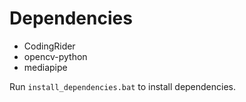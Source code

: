 # Dependencies
- CodingRider
- opencv-python
- mediapipe

Run `install_dependencies.bat` to install dependencies.
